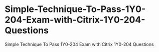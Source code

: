 # Simple-Technique-To-Pass-1Y0-204-Exam-with-Citrix-1Y0-204-Questions
Simple Technique To Pass 1Y0-204 Exam with Citrix 1Y0-204 Questions
